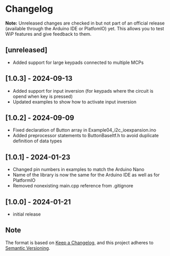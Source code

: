 # Changelog

**Note:** Unreleased changes are checked in but not part of an official release (available through the Arduino IDE or PlatfomIO) yet. This allows you to test WiP features and give feedback to them.

## [unreleased]

- Added support for large keypads connected to multiple MCPs

## [1.0.3] - 2024-09-13

- Added support for input inversion (for keypads where the circuit is opend when key is pressed)
- Updated examples to show how to activate input inversion

## [1.0.2] - 2024-09-09

- Fixed declaration of Button array in Example04_i2c_ioexpansion.ino
- Added preprocessor statements to ButtonBaseItf.h to avoid duplicate definition of data types

## [1.0.1] - 2024-01-23

- Changed pin numbers in examples to match the Arduino Nano
- Name of the library is now the same for the Arduino IDE as well as for PlatformIO
- Removed nonexisting main.cpp reference from .gitignore


## [1.0.0] - 2024-01-21

- initial release

## Note

The format is based on [Keep a Changelog](https://keepachangelog.com/en/1.0.0/),
and this project adheres to [Semantic Versioning](https://semver.org/spec/v2.0.0.html).
